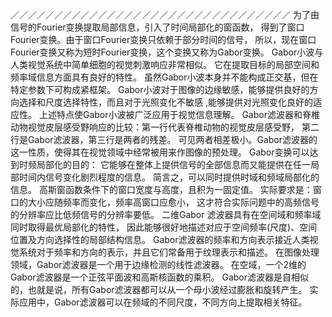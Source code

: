 ／／／／／／／／／／／／／／／／／／／／／／／／／／／／／／／／
为了由信号的Fourier变换提取局部信息，引入了时间局部化的窗函数，
得到了窗口Fourier变换。由于窗口Fourier变换只依赖于部分时间的信号，
所以，现在窗口Fourier变换又称为短时Fourier变换，这个变换又称为Gabor变换。
Gabor小波与人类视觉系统中简单细胞的视觉刺激响应非常相似。
它在提取目标的局部空间和频率域信息方面具有良好的特性。
虽然Gabor小波本身并不能构成正交基，但在特定参数下可构成紧框架。
Gabor小波对于图像的边缘敏感，能够提供良好的方向选择和尺度选择特性，而且对于光照变化不敏感
,能够提供对光照变化良好的适应性。
上述特点使Gabor小波被广泛应用于视觉信息理解。
Gabor滤波器和脊椎动物视觉皮层感受野响应的比较：第一行代表脊椎动物的视觉皮层感受野，
第二行是Gabor滤波器，第三行是两者的残差。
可见两者相差极小。Gabor滤波器的这一性质，使得其在视觉领域中经常被用来作图像的预处理。
Gabor变换可以达到时频局部化的目的：
它能够在整体上提供信号的全部信息而又能提供在任一局部时间内信号变化剧烈程度的信息。
简言之，可以同时提供时域和频域局部化的信息。
高斯窗函数条件下的窗口宽度与高度，且积为一固定值。
实际要求是：窗口的大小应随频率而变化，频率高窗口应愈小，
这才符合实际问题中的高频信号的分辨率应比低频信号的分辨率要低。
二维Gabor 滤波器具有在空间域和频率域同时取得最优局部化的特性，
因此能够很好地描述对应于空间频率(尺度)、空间位置及方向选择性的局部结构信息。
Gabor滤波器的频率和方向表示接近人类视觉系统对于频率和方向的表示，并且它们常备用于纹理表示和描述。
在图像处理领域，Gabor滤波器是一个用于边缘检测的线性滤波器。
在空域，一个2维的Gabor滤波器是一个正弦平面波和高斯核函数的乘积。
Gabor滤波器是自相似的，也就是说，所有Gabor滤波器都可以从一个母小波经过膨胀和旋转产生。
实际应用中，Gabor滤波器可以在频域的不同尺度，不同方向上提取相关特征。
